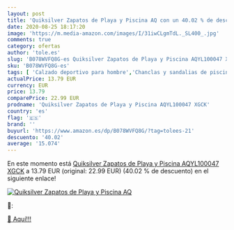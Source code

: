 ```yaml
---
layout: post
title: 'Quiksilver Zapatos de Playa y Piscina AQ con un 40.02 % de descuento'
date: 2020-08-25 18:17:20
image: 'https://m.media-amazon.com/images/I/31iwCLgmTdL._SL400_.jpg'
comments: true
category: ofertas
author: 'tole.es'
slug: 'B078WVFQ8G-es Quiksilver Zapatos de Playa y Piscina AQYL100047 XGCK'
sku: 'B078WVFQ8G-es'
tags: [ 'Calzado deportivo para hombre','Chanclas y sandalias de piscina para hombre','Sandalias de vestir para hombre','Zapatillas y calzado deportivo para hombre','Zapatos','Zapatos para hombre','Zapatos y complementos','zapatos', ]
actualPrice: 13.79 EUR
currency: EUR
price: 13.79
comparePrice: 22.99 EUR
prodname: 'Quiksilver Zapatos de Playa y Piscina AQYL100047 XGCK'
country: 'es'
flag: '🇪🇸'
brand: ''
buyurl: 'https://www.amazon.es/dp/B078WVFQ8G/?tag=tolees-21'
descuento: '40.02'
average: '15.074'
---
```


En este momento está [Quiksilver Zapatos de Playa y Piscina AQYL100047 XGCK](https://www.amazon.es/dp/B078WVFQ8G/?tag=tolees-21) a 13.79 EUR (original: 22.99 EUR) (40.02 %  de descuento) en el siguiente enlace!

[![Quiksilver Zapatos de Playa y Piscina AQ](https://m.media-amazon.com/images/I/31iwCLgmTdL._SL400_.jpg)](https://www.amazon.es/dp/B078WVFQ8G/?tag=tolees-21)

🔎:


[🛒 Aquí!!!](https://www.amazon.es/dp/B078WVFQ8G/?tag=tolees-21)
